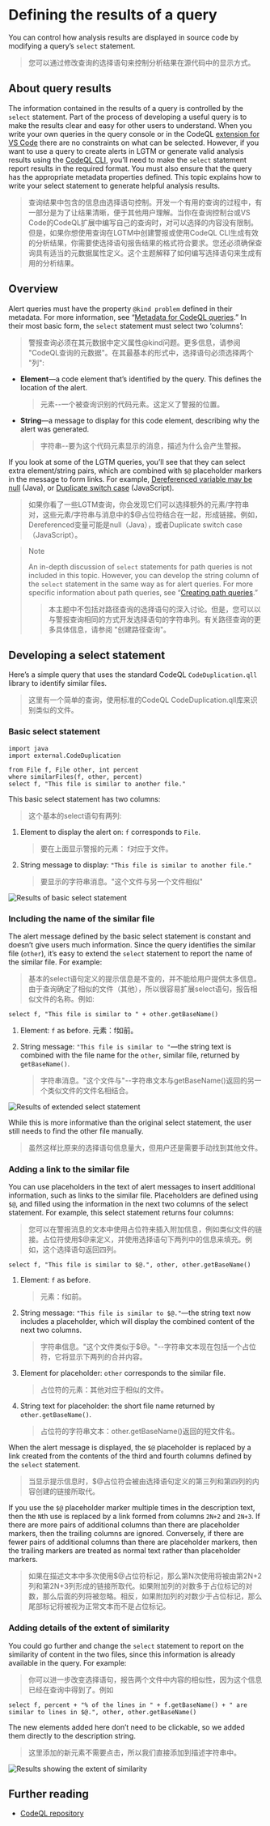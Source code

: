 # Defining the results of a query

You can control how analysis results are displayed in source code by modifying a query’s `select` statement.

> 您可以通过修改查询的选择语句来控制分析结果在源代码中的显示方式。

## About query results

The information contained in the results of a query is controlled by the `select` statement. Part of the process of developing a useful query is to make the results clear and easy for other users to understand. When you write your own queries in the query console or in the CodeQL [extension for VS Code](https://codeql.github.com/docs/codeql-for-visual-studio-code/#codeql-for-visual-studio-code) there are no constraints on what can be selected. However, if you want to use a query to create alerts in LGTM or generate valid analysis results using the [CodeQL CLI](https://codeql.github.com/docs/codeql-cli/#codeql-cli), you’ll need to make the `select` statement report results in the required format. You must also ensure that the query has the appropriate metadata properties defined. This topic explains how to write your select statement to generate helpful analysis results.

> 查询结果中包含的信息由选择语句控制。开发一个有用的查询的过程中，有一部分是为了让结果清晰，便于其他用户理解。当你在查询控制台或VS Code的CodeQL扩展中编写自己的查询时，对可以选择的内容没有限制。但是，如果你想使用查询在LGTM中创建警报或使用CodeQL CLI生成有效的分析结果，你需要使选择语句报告结果的格式符合要求。您还必须确保查询具有适当的元数据属性定义。这个主题解释了如何编写选择语句来生成有用的分析结果。

## Overview

Alert queries must have the property `@kind problem` defined in their metadata. For more information, see “[Metadata for CodeQL queries](https://codeql.github.com/docs/writing-codeql-queries/metadata-for-codeql-queries/).” In their most basic form, the `select` statement must select two ‘columns’:

> 警报查询必须在其元数据中定义属性@kind问题。更多信息，请参阅 "CodeQL查询的元数据"。在其最基本的形式中，选择语句必须选择两个 "列":

* **Element**—a code element that’s identified by the query. This defines the location of the alert.

    > 元素--一个被查询识别的代码元素。这定义了警报的位置。

* **String**—a message to display for this code element, describing why the alert was generated.

    > 字符串--要为这个代码元素显示的消息，描述为什么会产生警报。

If you look at some of the LGTM queries, you’ll see that they can select extra element/string pairs, which are combined with `$@` placeholder markers in the message to form links. For example, [Dereferenced variable may be null](https://lgtm.com/query/rule:1954750296/lang:java/) (Java), or [Duplicate switch case](https://lgtm.com/query/rule:7890077/lang:javascript/) (JavaScript).

> 如果你看了一些LGTM查询，你会发现它们可以选择额外的元素/字符串对，这些元素/字符串与消息中的$@占位符结合在一起，形成链接。例如， Dereferenced变量可能是null（Java），或者Duplicate switch case（JavaScript）。

> Note
>
> An in-depth discussion of `select` statements for path queries is not included in this topic. However, you can develop the string column of the `select` statement in the same way as for alert queries. For more specific information about path queries, see “[Creating path queries](https://codeql.github.com/docs/writing-codeql-queries/creating-path-queries/).”
>
> > 本主题中不包括对路径查询的选择语句的深入讨论。但是，您可以以与警报查询相同的方式开发选择语句的字符串列。有关路径查询的更多具体信息，请参阅 "创建路径查询"。

## Developing a select statement

Here’s a simple query that uses the standard CodeQL `CodeDuplication.qll` library to identify similar files.

> 这里有一个简单的查询，使用标准的CodeQL CodeDuplication.qll库来识别类似的文件。

### Basic select statement

```
import java
import external.CodeDuplication

from File f, File other, int percent
where similarFiles(f, other, percent)
select f, "This file is similar to another file."
```

This basic select statement has two columns:

> 这个基本的select语句有两列:

1. Element to display the alert on: `f` corresponds to `File`.

    > 要在上面显示警报的元素： f对应于文件。

2. String message to display: `"This file is similar to another file."`

    > 要显示的字符串消息。"这个文件与另一个文件相似"

![Results of basic select statement](https://codeql.github.com/docs/_images/ql-select-statement-basic.png)

### Including the name of the similar file

The alert message defined by the basic select statement is constant and doesn’t give users much information. Since the query identifies the similar file (`other`), it’s easy to extend the `select` statement to report the name of the similar file. For example:

> 基本的select语句定义的提示信息是不变的，并不能给用户提供太多信息。由于查询确定了相似的文件（其他），所以很容易扩展select语句，报告相似文件的名称。例如:

```
select f, "This file is similar to " + other.getBaseName()
```

1. Element: `f` as before. 元素：f如前。

2. String message: `"This file is similar to "`—the string text is combined with the file name for the `other`, similar file, returned by `getBaseName()`.

    > 字符串消息。"这个文件与"--字符串文本与getBaseName()返回的另一个类似文件的文件名相结合。

![Results of extended select statement](https://codeql.github.com/docs/_images/ql-select-statement-filename.png)

While this is more informative than the original select statement, the user still needs to find the other file manually.

> 虽然这样比原来的选择语句信息量大，但用户还是需要手动找到其他文件。

### Adding a link to the similar file

You can use placeholders in the text of alert messages to insert additional information, such as links to the similar file. Placeholders are defined using `$@`, and filled using the information in the next two columns of the select statement. For example, this select statement returns four columns:

> 您可以在警报消息的文本中使用占位符来插入附加信息，例如类似文件的链接。占位符使用$@来定义，并使用选择语句下两列中的信息来填充。例如，这个选择语句返回四列。

```
select f, "This file is similar to $@.", other, other.getBaseName()
```

1. Element: `f` as before.

    > 元素：f如前。

2. String message: `"This file is similar to $@."`—the string text now includes a placeholder, which will display the combined content of the next two columns.

    > 字符串信息。"这个文件类似于$@。"--字符串文本现在包括一个占位符，它将显示下两列的合并内容。

3. Element for placeholder: `other` corresponds to the similar file.

    > 占位符的元素：其他对应于相似的文件。

4. String text for placeholder: the short file name returned by `other.getBaseName()`.

    > 占位符的字符串文本：other.getBaseName()返回的短文件名。

When the alert message is displayed, the `$@` placeholder is replaced by a link created from the contents of the third and fourth columns defined by the `select` statement.

> 当显示提示信息时，$@占位符会被由选择语句定义的第三列和第四列的内容创建的链接所取代。

If you use the `$@` placeholder marker multiple times in the description text, then the `N`th use is replaced by a link formed from columns `2N+2` and `2N+3`. If there are more pairs of additional columns than there are placeholder markers, then the trailing columns are ignored. Conversely, if there are fewer pairs of additional columns than there are placeholder markers, then the trailing markers are treated as normal text rather than placeholder markers.

> 如果在描述文本中多次使用$@占位符标记，那么第N次使用将被由第2N+2列和第2N+3列形成的链接所取代。如果附加列的对数多于占位标记的对数，那么后面的列将被忽略。相反，如果附加列的对数少于占位标记，那么尾部标记将被视为正常文本而不是占位标记。

### Adding details of the extent of similarity

You could go further and change the `select` statement to report on the similarity of content in the two files, since this information is already available in the query. For example:

> 你可以进一步改变选择语句，报告两个文件中内容的相似性，因为这个信息已经在查询中得到了。例如

```
select f, percent + "% of the lines in " + f.getBaseName() + " are similar to lines in $@.", other, other.getBaseName()
```

The new elements added here don’t need to be clickable, so we added them directly to the description string.

> 这里添加的新元素不需要点击，所以我们直接添加到描述字符串中。

![Results showing the extent of similarity](https://codeql.github.com/docs/_images/ql-select-statement-similarity.png)

## Further reading

* [CodeQL repository](https://github.com/github/codeql)